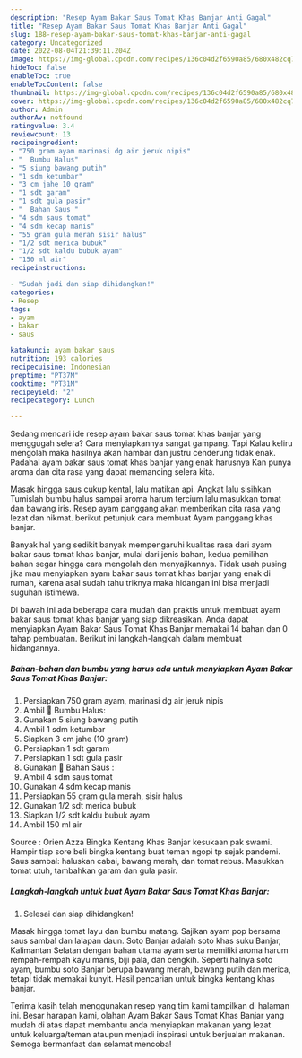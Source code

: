 ```yaml
---
description: "Resep Ayam Bakar Saus Tomat Khas Banjar Anti Gagal"
title: "Resep Ayam Bakar Saus Tomat Khas Banjar Anti Gagal"
slug: 188-resep-ayam-bakar-saus-tomat-khas-banjar-anti-gagal
category: Uncategorized
date: 2022-08-04T21:39:11.204Z
image: https://img-global.cpcdn.com/recipes/136c04d2f6590a85/680x482cq70/ayam-bakar-saus-tomat-khas-banjar-foto-resep-utama.jpg
hideToc: false
enableToc: true
enableTocContent: false
thumbnail: https://img-global.cpcdn.com/recipes/136c04d2f6590a85/680x482cq70/ayam-bakar-saus-tomat-khas-banjar-foto-resep-utama.jpg
cover: https://img-global.cpcdn.com/recipes/136c04d2f6590a85/680x482cq70/ayam-bakar-saus-tomat-khas-banjar-foto-resep-utama.jpg
author: Admin
authorAv: notfound
ratingvalue: 3.4
reviewcount: 13
recipeingredient:
- "750 gram ayam marinasi dg air jeruk nipis"
- "  Bumbu Halus"
- "5 siung bawang putih"
- "1 sdm ketumbar"
- "3 cm jahe 10 gram"
- "1 sdt garam"
- "1 sdt gula pasir"
- "  Bahan Saus "
- "4 sdm saus tomat"
- "4 sdm kecap manis"
- "55 gram gula merah sisir halus"
- "1/2 sdt merica bubuk"
- "1/2 sdt kaldu bubuk ayam"
- "150 ml air"
recipeinstructions:

- "Sudah jadi dan siap dihidangkan!"
categories:
- Resep
tags:
- ayam
- bakar
- saus

katakunci: ayam bakar saus 
nutrition: 193 calories
recipecuisine: Indonesian
preptime: "PT37M"
cooktime: "PT31M"
recipeyield: "2"
recipecategory: Lunch

---
```



Sedang mencari ide resep ayam bakar saus tomat khas banjar yang menggugah selera? Cara menyiapkannya sangat gampang. Tapi Kalau keliru mengolah maka hasilnya akan hambar dan justru cenderung tidak enak. Padahal ayam bakar saus tomat khas banjar yang enak harusnya Kan punya aroma dan cita rasa yang dapat memancing selera kita.


Masak hingga saus cukup kental, lalu matikan api. Angkat lalu sisihkan Tumislah bumbu halus sampai aroma harum tercium lalu masukkan tomat dan bawang iris. Resep ayam panggang akan memberikan cita rasa yang lezat dan nikmat. berikut petunjuk cara membuat Ayam panggang khas banjar.

Banyak hal yang sedikit banyak mempengaruhi kualitas rasa dari ayam bakar saus tomat khas banjar, mulai dari jenis bahan, kedua pemilihan bahan segar hingga cara mengolah dan menyajikannya. Tidak usah pusing jika mau menyiapkan ayam bakar saus tomat khas banjar yang enak di rumah, karena asal sudah tahu triknya maka hidangan ini bisa menjadi suguhan istimewa.


Di bawah ini ada beberapa cara mudah dan praktis untuk membuat ayam bakar saus tomat khas banjar yang siap dikreasikan. Anda dapat menyiapkan Ayam Bakar Saus Tomat Khas Banjar memakai 14 bahan dan 0 tahap pembuatan. Berikut ini langkah-langkah dalam membuat hidangannya.

<!--inarticleads1-->

##### Bahan-bahan dan bumbu yang harus ada untuk menyiapkan Ayam Bakar Saus Tomat Khas Banjar:

1. Persiapkan 750 gram ayam, marinasi dg air jeruk nipis
1. Ambil  🌟 Bumbu Halus:
1. Gunakan 5 siung bawang putih
1. Ambil 1 sdm ketumbar
1. Siapkan 3 cm jahe (10 gram)
1. Persiapkan 1 sdt garam
1. Persiapkan 1 sdt gula pasir
1. Gunakan  🌟 Bahan Saus :
1. Ambil 4 sdm saus tomat
1. Gunakan 4 sdm kecap manis
1. Persiapkan 55 gram gula merah, sisir halus
1. Gunakan 1/2 sdt merica bubuk
1. Siapkan 1/2 sdt kaldu bubuk ayam
1. Ambil 150 ml air


Source : Orien Azza Bingka Kentang Khas Banjar kesukaan pak swami. Hampir tiap sore beli bingka kentang buat teman ngopi tp sejak pandemi. Saus sambal: haluskan cabai, bawang merah, dan tomat rebus. Masukkan tomat utuh, tambahkan garam dan gula pasir. 

<!--inarticleads2-->

##### Langkah-langkah untuk buat Ayam Bakar Saus Tomat Khas Banjar:


1. Selesai dan siap dihidangkan!

Masak hingga tomat layu dan bumbu matang. Sajikan ayam pop bersama saus sambal dan lalapan daun. Soto Banjar adalah soto khas suku Banjar, Kalimantan Selatan dengan bahan utama ayam serta memiliki aroma harum rempah-rempah kayu manis, biji pala, dan cengkih. Seperti halnya soto ayam, bumbu soto Banjar berupa bawang merah, bawang putih dan merica, tetapi tidak memakai kunyit. Hasil pencarian untuk bingka kentang khas banjar. 

Terima kasih telah menggunakan resep yang tim kami tampilkan di halaman ini. Besar harapan kami, olahan Ayam Bakar Saus Tomat Khas Banjar yang mudah di atas dapat membantu anda menyiapkan makanan yang lezat untuk keluarga/teman ataupun menjadi inspirasi untuk berjualan makanan. Semoga bermanfaat dan selamat mencoba!
